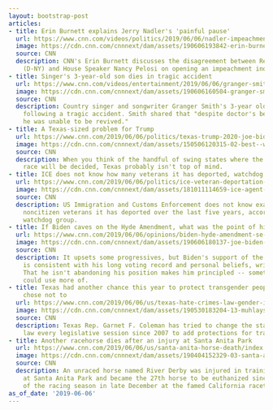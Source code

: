 ```yaml
---
layout: bootstrap-post
articles:
- title: Erin Burnett explains Jerry Nadler's 'painful pause'
  url: https://www.cnn.com/videos/politics/2019/06/06/nadler-impeachment-inquiry-pelosi-blitzer-burnett-monologue-ebof-sot-vpx.cnn
  image: https://cdn.cnn.com/cnnnext/dam/assets/190606193842-erin-burnett-monologue-super-tease.jpg
  source: CNN
  description: CNN's Erin Burnett discusses the disagreement between Rep. Jerry Nadler
    (D-NY) and House Speaker Nancy Pelosi on opening an impeachment inquiry.
- title: Singer's 3-year-old son dies in tragic accident
  url: https://www.cnn.com/videos/entertainment/2019/06/06/granger-smith-son-river-dies-mh-orig.cnn
  image: https://cdn.cnn.com/cnnnext/dam/assets/190606160504-granger-smith-son-river-accident-super-tease.jpg
  source: CNN
  description: Country singer and songwriter Granger Smith's 3-year old son has died
    following a tragic accident. Smith shared that "despite doctor's best efforts,
    he was unable to be revived."
- title: A Texas-sized problem for Trump
  url: https://www.cnn.com/2019/06/06/politics/texas-trump-2020-joe-biden-approval-quinnipiac-poll/index.html
  image: https://cdn.cnn.com/cnnnext/dam/assets/150506120315-02-best--worst-state-flags-super-169.jpg
  source: CNN
  description: When you think of the handful of swing states where the 2020 presidential
    race will be decided, Texas probably isn't top of mind.
- title: ICE does not know how many veterans it has deported, watchdog finds
  url: https://www.cnn.com/2019/06/06/politics/ice-veteran-deportation-gao-report/index.html
  image: https://cdn.cnn.com/cnnnext/dam/assets/181011114659-ice-agent-recrop-super-tease.jpg
  source: CNN
  description: US Immigration and Customs Enforcement does not know exactly how many
    noncitizen veterans it has deported over the last five years, according to a federal
    watchdog group.
- title: If Biden caves on the Hyde Amendment, what was the point of his candidacy?
  url: https://www.cnn.com/2019/06/06/opinions/biden-hyde-amendment-se-cupp/index.html
  image: https://cdn.cnn.com/cnnnext/dam/assets/190606180137-joe-biden-for-oped-super-tease.jpg
  source: CNN
  description: It upsets some progressives, but Biden's support of the Hyde Amendment
    is consistent with his long voting record and personal beliefs, writes SE Cupp.
    That he isn't abandoning his position makes him principled -- something we voters
    could use more of.
- title: Texas had another chance this year to protect transgender people and again
    chose not to
  url: https://www.cnn.com/2019/06/06/us/texas-hate-crimes-law-gender-identity/index.html
  image: https://cdn.cnn.com/cnnnext/dam/assets/190530183204-13-muhlaysia-booker-funeral-super-tease.jpg
  source: CNN
  description: Texas Rep. Garnet F. Coleman has tried to change the state's hate crime
    law every legislative session since 2007 to add protections for transgender people.
- title: Another racehorse dies after an injury at Santa Anita Park
  url: https://www.cnn.com/2019/06/06/us/santa-anita-horse-death/index.html
  image: https://cdn.cnn.com/cnnnext/dam/assets/190404152329-03-santa-anita-park-0404-super-tease.jpg
  source: CNN
  description: An unraced horse named River Derby was injured in training Thursday
    at Santa Anita Park and became the 27th horse to be euthanized since the start
    of the racing season in late December at the famed California racetrack.
as_of_date: '2019-06-06'
---
```



